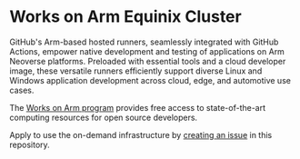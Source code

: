 # Works on Arm Equinix Cluster

GitHub's Arm-based hosted runners, seamlessly integrated with GitHub Actions, empower native 
development and testing of applications on Arm Neoverse platforms. Preloaded with essential tools 
and a cloud developer image, these versatile runners efficiently support diverse Linux and Windows application 
development across cloud, edge, and automotive use cases.

The [Works on Arm program](https://www.arm.com/markets/computing-infrastructure/works-on-arm)
provides free access to state-of-the-art computing resources for open source developers.

Apply to use the on-demand infrastructure by [creating an issue](https://github.com/WorksOnArm/GitHub-Runners/issues/new/choose) in this repository.

